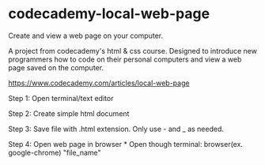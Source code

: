 # codecademy-local-web-page
Create and view a web page on your computer. 

A project from codecademy's html & css course. Designed to introduce new programmers how to code on
their personal computers and view a web page saved on the computer. 

https://www.codecademy.com/articles/local-web-page

Step 1: Open terminal/text editor

Step 2: Create simple html document

Step 3: Save file with .html extension. Only use - and _ as needed. 

Step 4: Open web page in browser
        * Open though terminal: browser(ex. google-chrome) "file_name"


